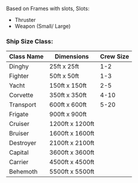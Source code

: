 Based on Frames with slots,
Slots:
- Thruster
- Weapon (Small/ Large)


### Ship Size Class:

| Class Name | Dimensions      | Crew Size |
| ---------- | --------------- | --------- |
| Dinghy     | 25ft x 25ft     | 1-2       |
| Fighter    | 50ft x 50ft     | 1-3       |
| Yacht      | 150ft x 150ft   | 2-5       |
| Corvette   | 350ft x 350ft   | 4-10      |
| Transport  | 600ft x 600ft   | 5-20      |
| Frigate    | 900ft x 900ft   |           |
| Cruiser    | 1200ft x 1200ft |           |
| Bruiser    | 1600ft x 1600ft |           |
| Destroyer  | 2100ft x 2100ft |           |
| Capital    | 3600ft x 3600ft |           |
| Carrier    | 4500ft x 4500ft |           |
| Behemoth   | 5500ft x 5500ft |           |
